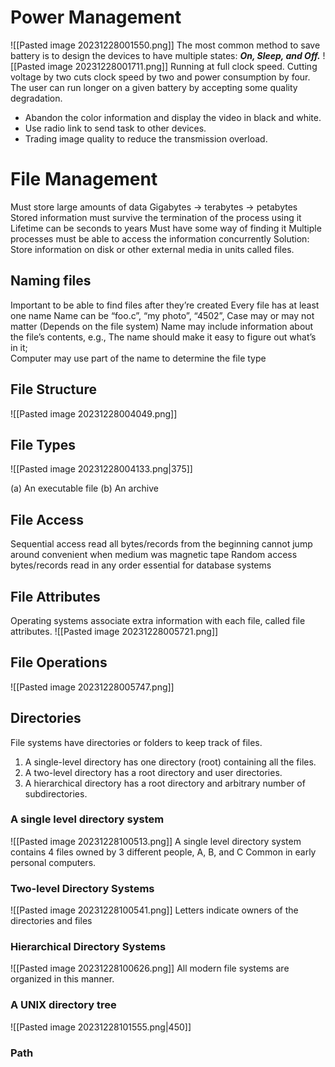 # Power Management 
![[Pasted image 20231228001550.png]]
The most common method to save battery is to design the devices to have multiple states: 
  ***On, Sleep, and Off.***
  ![[Pasted image 20231228001711.png]]
Running at full clock speed. 
Cutting voltage by two cuts clock speed by two and power consumption by four.
The user can run longer on a given battery by accepting some quality degradation.
- Abandon the color information and display the video in black and white.
- Use radio link to send task to other devices.
- Trading image quality to reduce the transmission overload.



# File Management
Must store large amounts of data
	Gigabytes -> terabytes -> petabytes
Stored information must survive the termination of the process using it
	Lifetime can be seconds to years
	Must have some way of finding it
Multiple processes must be able to access the information concurrently
Solution: Store information on disk or other external media in units called files.
## Naming files
Important to be able to find files after they’re created
Every file has at least one name
Name can be
	“foo.c”, “my photo”, 
	“4502”, 
Case may or may not matter (Depends on the file system)
Name may include information about the file’s contents, e.g.,
 The name should make it easy to figure out what’s in it;   
 Computer may use part of the name to determine the file type
## File Structure
![[Pasted image 20231228004049.png]]

## File Types
![[Pasted image 20231228004133.png|375]]

(a) An executable file   (b) An archive

## File Access
Sequential access
	read all bytes/records from the beginning
	cannot jump around
	convenient when medium was magnetic tape
Random access
	bytes/records read in any order
	essential for database systems



## File Attributes
Operating systems associate extra information with each file, called file attributes.
![[Pasted image 20231228005721.png]]

## File Operations
![[Pasted image 20231228005747.png]]


## Directories
File systems have directories or folders to keep track of files.
1. A single-level directory has one directory (root) containing all the files.
2. A two-level directory has a root directory and user directories.
3. A hierarchical directory has a root directory and arbitrary number of subdirectories.
### A single level directory system
![[Pasted image 20231228100513.png]]
A single level directory system
contains 4 files
owned by 3 different people, A, B, and C
 Common in early personal computers.
### Two-level Directory Systems
![[Pasted image 20231228100541.png]]
Letters indicate owners of the directories and files

### Hierarchical Directory Systems
![[Pasted image 20231228100626.png]]
All modern file systems are organized in this manner.

### A UNIX directory tree
![[Pasted image 20231228101555.png|450]]
### Path